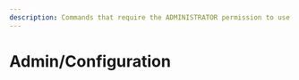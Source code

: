 ```yaml
---
description: Commands that require the ADMINISTRATOR permission to use
---
```


# Admin/Configuration

## 



